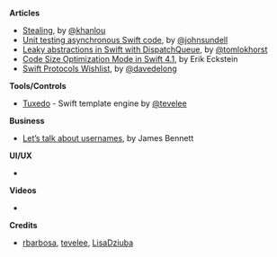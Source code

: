 **Articles**

* [Stealing](http://khanlou.com/2018/02/stealing/), by [@khanlou](https://twitter.com/khanlou)
* [Unit testing asynchronous Swift code](https://www.swiftbysundell.com/posts/unit-testing-asynchronous-swift-code), by [@johnsundell](https://twitter.com/johnsundell)
* [Leaky abstractions in Swift with DispatchQueue](http://tom.lokhorst.eu/2018/02/leaky-abstractions-in-swift-with-dispatchqueue), by [@tomlokhorst](https://twitter.com/tomlokhorst)
* [Code Size Optimization Mode in Swift 4.1](https://swift.org/blog/osize/), by Erik Eckstein
* [Swift Protocols Wishlist](https://davedelong.com/blog/2018/02/08/swift-protocols-wishlist/), by [@davedelong](https://twitter.com/davedelong)

**Tools/Controls**

* [Tuxedo](https://github.com/tevelee/Tuxedo) - Swift template engine by [@tevelee](https://twitter.com/tevelee)

**Business**

* [Let’s talk about usernames](https://www.b-list.org/weblog/2018/feb/11/usernames/), by James Bennett

**UI/UX**

* 

**Videos**

* 

**Credits**

* [rbarbosa](https://github.com/rbarbosa), [tevelee](https://github.com/tevelee), [LisaDziuba](https://github.com/lisadziuba)
